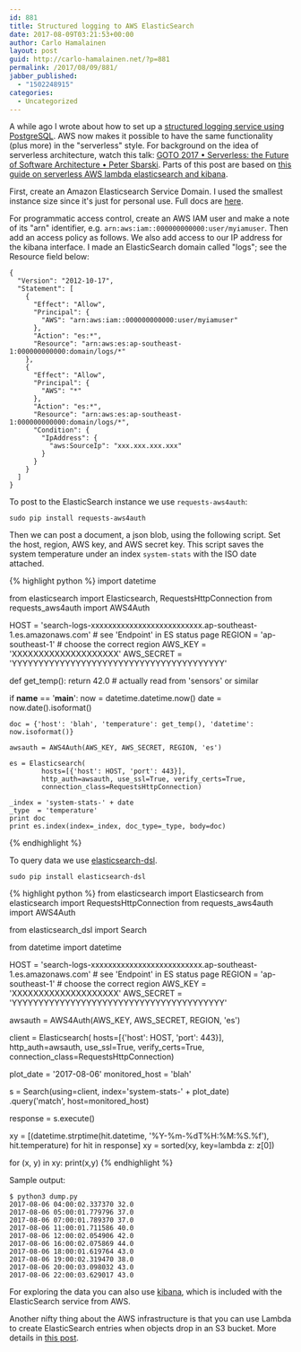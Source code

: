 ```yaml
---
id: 881
title: Structured logging to AWS ElasticSearch
date: 2017-08-09T03:21:53+00:00
author: Carlo Hamalainen
layout: post
guid: http://carlo-hamalainen.net/?p=881
permalink: /2017/08/09/881/
jabber_published:
  - "1502248915"
categories:
  - Uncategorized
---
```

A while ago I wrote about how to set up a [structured logging service using PostgreSQL](https://carlo-hamalainen.net/2016/04/27/structured-logging/). AWS now makes it possible to have the same functionality (plus more) in the "serverless" style. For background on the idea of serverless architecture, watch this talk: [GOTO 2017 • Serverless: the Future of Software Architecture • Peter Sbarski](https://www.youtube.com/watch?v=LAWjdZYrUgI&list=ULfG4Lndk-PTI&index=83). Parts of this post are based on [this guide on serverless AWS lambda elasticsearch and kibana](https://kerneltrick.in/serverless-aws-lambda-elasticsearch-kibana/).

First, create an Amazon Elasticsearch Service Domain. I used the smallest instance size since it's just for personal use. Full docs are [here](https://docs.aws.amazon.com/elasticsearch-service/latest/developerguide/es-createupdatedomains.html).

For programmatic access control, create an AWS IAM user and make a note of its "arn" identifier, e.g. ``arn:aws:iam::000000000000:user/myiamuser``. Then add an access policy as follows. We also add access to our IP address for the kibana interface. I made an ElasticSearch domain called "logs"; see the Resource field below:

```
{
  "Version": "2012-10-17",
  "Statement": [
    {
      "Effect": "Allow",
      "Principal": {
        "AWS": "arn:aws:iam::000000000000:user/myiamuser"
      },
      "Action": "es:*",
      "Resource": "arn:aws:es:ap-southeast-1:000000000000:domain/logs/*"
    },
    {
      "Effect": "Allow",
      "Principal": {
        "AWS": "*"
      },
      "Action": "es:*",
      "Resource": "arn:aws:es:ap-southeast-1:000000000000:domain/logs/*",
      "Condition": {
        "IpAddress": {
          "aws:SourceIp": "xxx.xxx.xxx.xxx"
        }
      }
    }
  ]
}
```

To post to the ElasticSearch instance we use ``requests-aws4auth``:

```
sudo pip install requests-aws4auth
```

Then we can post a document, a json blob, using the following script. Set the host, region, AWS key, and AWS secret key. This script saves the system temperature under an index ``system-stats`` with the ISO date attached.

{% highlight python %}
import datetime 

from elasticsearch import Elasticsearch, RequestsHttpConnection
from requests_aws4auth import AWS4Auth

HOST        = 'search-logs-xxxxxxxxxxxxxxxxxxxxxxxxxx.ap-southeast-1.es.amazonaws.com' # see 'Endpoint' in ES status page
REGION      = 'ap-southeast-1' # choose the correct region
AWS_KEY     = 'XXXXXXXXXXXXXXXXXXXX'
AWS_SECRET  = 'YYYYYYYYYYYYYYYYYYYYYYYYYYYYYYYYYYYYYYYY'
 
def get_temp():
    return 42.0 # actually read from 'sensors' or similar

if __name__ == '__main__':
    now  = datetime.datetime.now()
    date = now.date().isoformat()

    doc = {'host': 'blah', 'temperature': get_temp(), 'datetime': now.isoformat()}

    awsauth = AWS4Auth(AWS_KEY, AWS_SECRET, REGION, 'es')

    es = Elasticsearch(
            hosts=[{'host': HOST, 'port': 443}],
            http_auth=awsauth, use_ssl=True, verify_certs=True,
            connection_class=RequestsHttpConnection)

    _index = 'system-stats-' + date
    _type  = 'temperature'
    print doc
    print es.index(index=_index, doc_type=_type, body=doc)
{% endhighlight %}

To query data we use [elasticsearch-dsl](https://elasticsearch-dsl.readthedocs.io/en/latest/).

```
sudo pip install elasticsearch-dsl
```

{% highlight python %}
from elasticsearch import Elasticsearch
from elasticsearch import RequestsHttpConnection
from requests_aws4auth import AWS4Auth

from elasticsearch_dsl import Search

from datetime import datetime

HOST        = 'search-logs-xxxxxxxxxxxxxxxxxxxxxxxxxx.ap-southeast-1.es.amazonaws.com' # see 'Endpoint' in ES status page
REGION      = 'ap-southeast-1' # choose the correct region
AWS_KEY     = 'XXXXXXXXXXXXXXXXXXXX'
AWS_SECRET  = 'YYYYYYYYYYYYYYYYYYYYYYYYYYYYYYYYYYYYYYYY'

awsauth = AWS4Auth(AWS_KEY, AWS_SECRET, REGION, 'es')

client = Elasticsearch(
            hosts=[{'host': HOST, 'port': 443}],
            http_auth=awsauth, use_ssl=True, verify_certs=True,
            connection_class=RequestsHttpConnection)

plot_date      = '2017-08-06'
monitored_host = 'blah'

s = Search(using=client, index='system-stats-' + plot_date) \
       .query('match', host=monitored_host)

response = s.execute()

xy = [(datetime.strptime(hit.datetime, '%Y-%m-%dT%H:%M:%S.%f'), hit.temperature) for hit in response]
xy = sorted(xy, key=lambda z: z[0])

for (x, y) in xy:
    print(x,y)
{% endhighlight %}

Sample output:

```
$ python3 dump.py 
2017-08-06 04:00:02.337370 32.0
2017-08-06 05:00:01.779796 37.0
2017-08-06 07:00:01.789370 37.0
2017-08-06 11:00:01.711586 40.0
2017-08-06 12:00:02.054906 42.0
2017-08-06 16:00:02.075869 44.0
2017-08-06 18:00:01.619764 43.0
2017-08-06 19:00:02.319470 38.0
2017-08-06 20:00:03.098032 43.0
2017-08-06 22:00:03.629017 43.0
```

For exploring the data you can also use [kibana](https://aws.amazon.com/elasticsearch-service/kibana/), which is included with the ElasticSearch service from AWS.

Another nifty thing about the AWS infrastructure is that you can use Lambda to create ElasticSearch entries when objects drop in an S3 bucket. More details in [this post](https://kerneltrick.in/serverless-aws-lambda-elasticsearch-kibana/).
